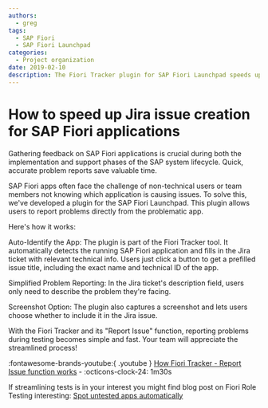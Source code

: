 ```yaml
---
authors:
  - greg
tags:
  - SAP Fiori
  - SAP Fiori Launchpad
categories:
  - Project organization
date: 2019-02-10
description: The Fiori Tracker plugin for SAP Fiori Launchpad speeds up Jira issue creation by automatically identifying the problem app and pre-filling technical details.
---
```



# How to speed up Jira issue creation for SAP Fiori applications

Gathering feedback on SAP Fiori applications is crucial during both the implementation and support phases of the SAP system lifecycle. Quick, accurate problem reports save valuable time.

<!-- more -->

SAP Fiori apps often face the challenge of non-technical users or team members not knowing which application is causing issues. To solve this, we've developed a plugin for the SAP Fiori Launchpad. This plugin allows users to report problems directly from the problematic app.

Here's how it works:

Auto-Identify the App: The plugin is part of the Fiori Tracker tool. It automatically detects the running SAP Fiori application and fills in the Jira ticket with relevant technical info. Users just click a button to get a prefilled issue title, including the exact name and technical ID of the app.

Simplified Problem Reporting: In the Jira ticket's description field, users only need to describe the problem they're facing.

Screenshot Option: The plugin also captures a screenshot and lets users choose whether to include it in the Jira issue.

With the Fiori Tracker and its "Report Issue" function, reporting problems during testing becomes simple and fast. Your team will appreciate the streamlined process!

:fontawesome-brands-youtube:{ .youtube } [How Fiori Tracker - Report Issue function works](https://youtu.be/adMJJYTxhks?si=xt0QxRs2tVMbRvTI) - :octicons-clock-24: 1m30s

If streamlining tests is in your interest you might find blog post on Fiori Role Testing interesting: [Spot untested apps automatically](0008-fiori-role-testing.md)